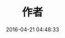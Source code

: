 ---
layout: "about"
title: "作者"
date: 2016-04-21 04:48:33
description: "关于我"
header-img: "img/background.jpg"
comments: true
---